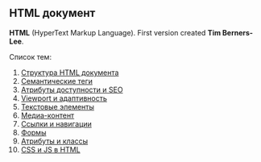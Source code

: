 ## HTML документ #

**HTML** (HyperText Markup Language). First version created **Tim Berners-Lee**.

Список тем:
1. [Структура HTML документа](01.%20Structure%20HTML%20document.md)
2. [Семантические теги](02.%20Semantic%20tags.md)
3. [Атрибуты доступности и SEO](03.%20Attributes%20accessibility%20and%20SEO.md)
4. [Viewport и адаптивность](04.%20Viewport%20and%20adaptability.md)
5. [Текстовые элементы](05.%20Text%20elements.md)
6. [Медиа-контент](06.%20Media%20content.md)
7. [Ссылки и навигации](07.%20Link%20and%20navigation.md)
8. [Формы](08.%20Forms.md)
9. [Атрибуты и классы](09.%20Attributes%20and%20classes.md)
10. [CSS и JS в HTML](10.%20CSS%20and%20JS.md)